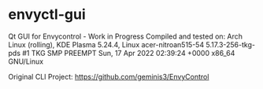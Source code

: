 # envyctl-gui
Qt GUI for Envycontrol - Work in Progress
Compiled and tested on: Arch Linux (rolling), KDE Plasma 5.24.4, Linux acer-nitroan515-54 5.17.3-256-tkg-pds #1 TKG SMP PREEMPT Sun, 17 Apr 2022 02:39:24 +0000 x86_64 GNU/Linux

Original CLI Project: https://github.com/geminis3/EnvyControl
